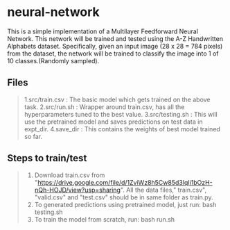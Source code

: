 # neural-network

This is a simple implementation of a Multilayer Feedforward Neural Network. This network will be trained and
tested using the A-Z Handwritten Alphabets dataset. Specifically, given an input image
(28 x 28 = 784 pixels) from the dataset, the network will be trained to classify the image
into 1 of 10 classes.(Randomly sampled). 

## Files
> 1.src/train.csv : The basic model which gets trained on the above task.
> 2.src/run.sh : Wrapper around train.csv, has all the hyperparameters tuned to the best value.
> 3.src/testing.sh : This will use the pretrained model and saves predictions on test data in expt_dir.
> 4.save_dir : This contains the weights of best model trained so far.

## Steps to train/test
> 1. Download train.csv from "https://drive.google.com/file/d/1ZviWz8h5Cw85d3lqIi1bOzH-nQh-HOJD/view?usp=sharing". All the data files," train.csv", "valid.csv" and "test.csv" should be in same folder as train.py.
> 2. To generated predictions using pretrained model, just run:
    bash testing.sh
> 3. To train the model from scratch, run:
    bash run.sh

